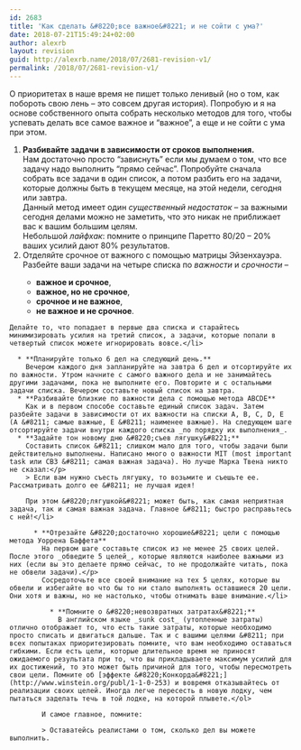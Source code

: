 ```yaml
---
id: 2683
title: 'Как сделать &#8220;все важное&#8221; и не сойти с ума?'
date: 2018-07-21T15:49:24+02:00
author: alexrb
layout: revision
guid: http://alexrb.name/2018/07/2681-revision-v1/
permalink: /2018/07/2681-revision-v1/
---
```

О приоритетах в наше время не пишет только ленивый (но о том, как побороть свою лень &#8211; это совсем другая история). Попробую и я на основе собственного опыта собрать несколько методов для того, чтобы успевать делать все самое важное и &#8220;важное&#8221;, а еще и не сойти с ума при этом.<!--more-->

  1. **Разбивайте задачи в зависимости от сроков выполнения.**  
    Нам достаточно просто &#8220;зависнуть&#8221; если мы думаем о том, что все задачу надо выполнить &#8220;прямо сейчас&#8221;. Попробуйте сначала собрать все задачи в один список, а потом разбить его на задачи, которые должны быть в текущем месяце, на этой недели, сегодня или завтра.  
    Данный метод имеет один _существенный недостаток_ &#8211; за важными сегодня делами можно не заметить, что это никак не приближает вас к вашим большим целям.  
    Небольшой _лайфхак_: помните о принципе Паретто 80/20 &#8211; 20% ваших усилий дают 80% результатов.
  2. Отделяйте срочное от важного с помощью матрицы Эйзенхауэра.  
    Разбейте ваши задачи на четыре списка по _важности_ и _срочности_ &#8211;</p> 
      * **важное и срочное**,
      * **важное, но не срочное**,
      * **срочное и не важное**,
      * **не важное и не срочное**.
    
    Делайте то, что попадает в первые два списка и старайтесь минимизировать усилия на третий список, а задачи, которые попали в четвертый список можете игнорировать вовсе.</li> 
    
      * **Планируйте только 6 дел на следующий день.**  
        Вечером каждого дня запланируйте на завтра 6 дел и отсортируйте их по важности. Утром начните с самого важного дела и не занимайтесь другими задачами, пока не выполните его. Повторите и с остальными задачи списка. Вечером составьте новый список на завтра.
      * **Разбивайте близкие по важности дела с помощью метода ABCDE**  
        Как и в первом способе составьте единый список задач. Затем разбейте задачи в зависимости от их важности на списки A, B, C, D, E (A &#8211; самые важные, E &#8211; наименее важные). На следующем шаге отсортируйте задачи внутри каждого списка _по порядку их выполнения_.
      * **Задайте тон новому дню &#8220;съев лягушку&#8221;**  
        Составить список &#8211; слишком мало для того, чтобы задачи были действительно выполнены. Написано много о важности MIT (most important task или СВЗ &#8211; самая важная задача). Но лучше Марка Твена никто не сказал:</p> 
        > Если вам нужно съесть лягушку, то возьмите и съешьте ее. Рассматривать долго ее &#8211; не лучшая идея!
        
        При этом &#8220;лягушкой&#8221; может быть, как самая неприятная задача, так и самая важная задача. Главное &#8211; быстро расправьтесь с ней!</li> 
        
          * **Отрезайте &#8220;достаточно хорошие&#8221; цели с помощью метода Уоррена Баффета**  
            На первом шаге составьте список из не менее 25 своих целей. После этого _обведите 5 целей_, которые являются наиболее важными из них (если вы это делаете прямо сейчас, то не продолжайте читать, пока не обвели задачи).</p> 
            Сосредоточьте все своей внимание на тех 5 целях, которые вы обвели и избегайте во что бы то ни стало выполнять оставшиеся 20 цели. Они хотя и важны, но не настолько, чтобы отнимать ваше внимание.</li> 
            
              * **Помните о &#8220;невозвратных затратах&#8221;**  
                В английском языке _sunk cost_ (утопленные затраты) отлично отображает то, что есть такие затраты, которые необходимо просто списать и двигаться дальше. Так и с вашими целями &#8211; при всех попытаках приоритезировать помните, что вам необходимо оставаться гибкими. Если есть цели, которые длительное время не приносят ожидаемого результата при то, что вы прикладываете максимум усилий для их достижений, то это может быть причиной для того, чтобы пересмотреть свои цели. Помните об [эффекте &#8220;Конкорда&#8221;](http://www.winstein.org/publ/1-1-0-253) и вовремя отказывайтесь от реализации своих целей. Иногда легче пересесть в новую лодку, чем пытаться заделать течь в той лодке, на которой плывете.</ol> 
            
            И самое главное, помните:
            
            > Оставатейсь реалистами о том, сколько дел вы можете выполнить.